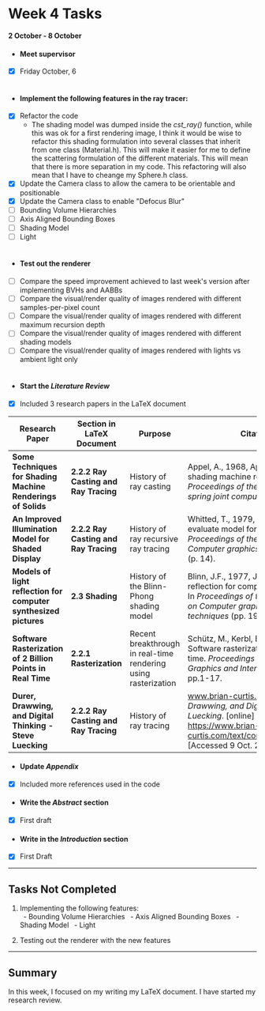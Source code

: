 # Week 4 Tasks

**2 October - 8 October**
- #### Meet supervisor
- [x] Friday October, 6
  <br>
  <br>
- #### Implement the following features in the ray tracer:
- [x] Refactor the code
    - The shading model was dumped inside the *cst_ray()* function, while this was ok for a
      first rendering image, I think it would be wise to refactor this shading formulation into
      several classes that inherit from one class (Material.h). This will make it easier for me to define
      the scattering formulation of the different materials. This will mean that there is more separation
      in my code.
      This refactoring will also mean that I have to cheange my Sphere.h class.
- [x] Update the Camera class to allow the camera to be orientable and positionable
- [x] Update the Camera class to enable "Defocus Blur"
- [ ] Bounding Volume Hierarchies
- [ ] Axis Aligned Bounding Boxes
- [ ] Shading Model
- [ ] Light
  <br>
  <br>
- #### Test out the renderer
- [ ] Compare the speed improvement achieved to last week's version after implementing BVHs and AABBs
- [ ] Compare the visual/render quality of images rendered with different samples-per-pixel count
- [ ] Compare the visual/render quality of images rendered with different maximum recursion depth
- [ ] Compare the visual/render quality of images rendered with different shading models
- [ ] Compare the visual/render quality of images rendered with lights vs ambient light only
  <br>
  <br>
- #### Start the *Literature Review*
- [x] Included 3 research papers in the LaTeX document

| Research Paper                                                       | Section in LaTeX Document             | Purpose                                                        | Citation (Harvard)                                                                                                                                                                                     |
|----------------------------------------------------------------------|---------------------------------------|----------------------------------------------------------------|--------------------------------------------------------------------------------------------------------------------------------------------------------------------------------------------------------|
| **Some Techniques for Shading Machine Renderings of Solids**         | **2.2.2 Ray Casting and Ray Tracing** | History of ray casting                                         | Appel, A., 1968, April. Some techniques for shading machine renderings of solids. In *Proceedings of the April 30--May 2, 1968, spring joint computer conference* (pp. 37-45).                         |
| **An Improved Illumination Model for Shaded Display**                | **2.2.2 Ray Casting and Ray Tracing** | History of ray recursive ray tracing                           | Whitted, T., 1979, August. An improved evaluate model for shaded display. In *Proceedings of the 6th annual conference on Computer graphics and interactive techniques* (p. 14).                   |
| **Models of light reflection for computer synthesized pictures**     | **2.3 Shading**                       | History of the Blinn-Phong shading model                       | Blinn, J.F., 1977, July. Models of light reflection for computer synthesized pictures. In *Proceedings of the 4th annual conference on Computer graphics and interactive techniques* (pp. 192-198).    |
| **Software Rasterization of 2 Billion Points in Real Time**          | **2.2.1 Rasterization**               | Recent breakthrough in real-time rendering using rasterization | Schütz, M., Kerbl, B. and Wimmer, M., 2022. Software rasterization of 2 billion points in real time. *Proceedings of the ACM on Computer Graphics and Interactive Techniques*, 5(3), pp.1-17.          |
| **Durer, Drawwing, and Digital Thinking - Steve Luecking**           | **2.2.2 Ray Casting and Ray Tracing** | History of ray tracing                                         | www.brian-curtis.com. (n.d.). *Durer, Drawwing, and Digital Thinking - Steve Luecking*. [online] Available at: https://www.brian-curtis.com/text/conferpape_steveluecking.html [Accessed 9 Oct. 2023]. |

- #### Update *Appendix*
- [x] Included more references used in the code
- #### Write the *Abstract* section
- [x] First draft
- #### Write in the *Introduction* section
- [x] First Draft
---
## Tasks Not Completed
1. Implementing the following features: <br>
&ensp;- Bounding Volume Hierarchies
   &ensp;- Axis Aligned Bounding Boxes
   &ensp;- Shading Model &ensp;- Light

2. Testing out the renderer with the new features

---
## Summary
In this week, I focused on my writing my LaTeX document. I have started my research review.
